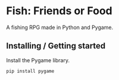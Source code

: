 # Fish: Friends or Food
A fishing RPG made in Python and Pygame.
## Installing / Getting started
Install the Pygame library.
```
pip install pygame
```
